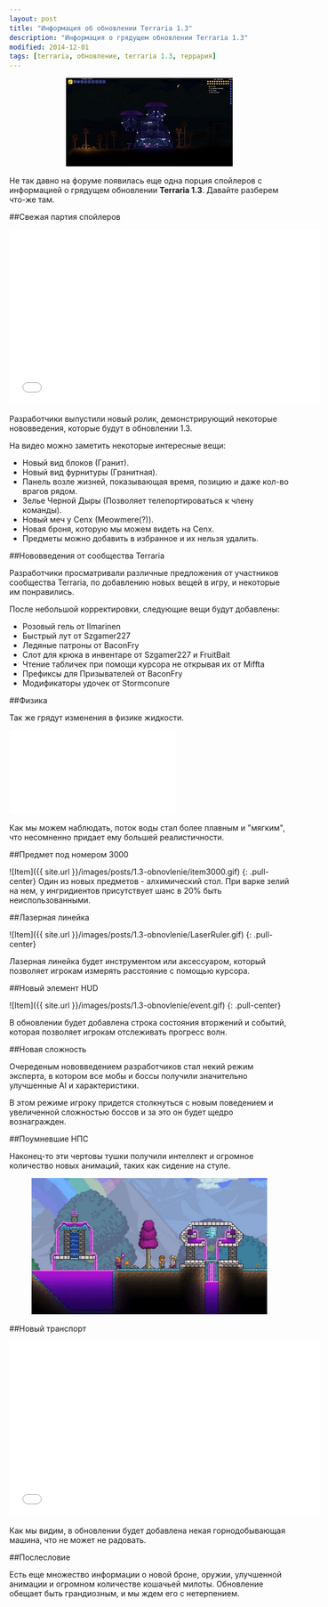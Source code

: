 ```yaml
---
layout: post
title: "Информация об обновлении Terraria 1.3"
description: "Информация о грядущем обновлении Terraria 1.3"
modified: 2014-12-01
tags: [terraria, обновление, terraria 1.3, террария]
---
```


<div align="center"><figure>
	<a href="/images/posts/1.3-obnovlenie/1.3-spoiler.jpg"><img src="/images/posts/1.3-obnovlenie/1.3-spoiler_300x159.jpg" alt=""></a>
</figure></div>

Не так давно на форуме появилась еще одна порция спойлеров с информацией о грядущем обновлении **Terraria 1.3**. Давайте разберем что-же там.
<!-- more -->


##Свежая партия спойлеров

<iframe width="560" height="315" src="//www.youtube.com/embed/Ft56esseBEA" frameborder="0" allowfullscreen></iframe>

Разработчики выпустили новый ролик, демонстрирующий некоторые нововведения, которые будут в обновлении 1.3.

На видео можно заметить некоторые интересные вещи:

* Новый вид блоков (Гранит).
* Новый вид фурнитуры (Гранитная).
* Панель возле жизней, показывающая время, позицию и даже кол-во врагов рядом.
* Зелье Черной Дыры (Позволяет телепортироваться к члену команды).
* Новый меч у Cenx (Meowmere(?)).
* Новая броня, которую мы можем видеть на Cenx.
* Предметы можно добавить в избранное и их нельзя удалить.


##Нововведения от сообщества Terraria

Разработчики просматривали различные предложения от участников сообщества Terraria, по добавлению новых вещей в игру, и некоторые им понравились.

После небольшой корректировки, следующие вещи будут добавлены:

* Розовый гель от Ilmarinen
* Быстрый лут от Szgamer227
* Ледяные патроны от BaconFry
* Слот для крюка в инвентаре от Szgamer227 и FruitBait
* Чтение табличек при помощи курсора не открывая их от Miffta
* Префиксы для Призывателей от BaconFry
* Модификаторы удочек от Stormconure


##Физика

Так же грядут изменения в физике жидкости.

<iframe src="//www.youtube.com/embed/jCETFMsrNxE" frameborder="0"> </iframe>

Как мы можем наблюдать, поток воды стал более плавным и "мягким", что несомненно придает ему большей реалистичности.


##Предмет под номером 3000

![Item]({{ site.url }}/images/posts/1.3-obnovlenie/item3000.gif)
{: .pull-center}
Один из новых предметов - алхимический стол. При варке зелий на нем, у ингридиентов присутствует шанс в 20% быть неиспользованными.


##Лазерная линейка

![Item]({{ site.url }}/images/posts/1.3-obnovlenie/LaserRuler.gif)
{: .pull-center}

Лазерная линейка будет инструментом или аксессуаром, который позволяет игрокам измерять расстояние с помощью курсора.


##Новый элемент HUD

![Item]({{ site.url }}/images/posts/1.3-obnovlenie/event.gif)
{: .pull-center}


В обновлении будет добавлена строка состояния вторжений и событий, которая позволяет игрокам отслеживать прогресс волн.


##Новая сложность

Очереденым нововведением разработчиков стал некий режим эксперта, в котором все мобы и боссы получили значительно улучшенные AI и характеристики. 

В этом режиме игроку придется столкнуться с новым поведением и увеличенной сложностью боссов и за это он будет щедро вознагражден.


##Поумневшие НПС

Наконец-то эти чертовы тушки получили интеллект и огромное количество новых анимаций, таких как сидение на стуле.

<div align="center"><figure>
	<a href="/images/posts/1.3-obnovlenie/npc.jpg"><img src="/images/posts/1.3-obnovlenie/npc_600x346.jpg" alt=""></a>
</figure></div>

##Новый транспорт

<iframe width="560" height="315" src="//www.youtube.com/embed/ejVkzMGIoVs" frameborder="0" allowfullscreen></iframe>

Как мы видим, в обновлении будет добавлена некая горнодобывающая машина, что не может не радовать.


##Послесловие

Есть еще множество информации о новой броне, оружии, улучшенной анимации и огромном количестве кошачьей милоты. Обновление обещает быть грандиозным, и мы ждем его с нетерпением.
